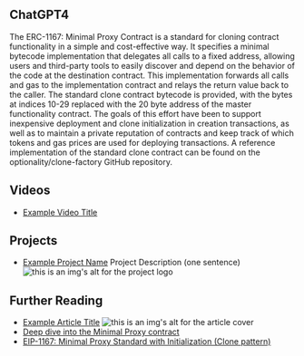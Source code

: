 ## ChatGPT4

The ERC-1167: Minimal Proxy Contract is a standard for cloning contract functionality in a simple and cost-effective way. It specifies a minimal bytecode implementation that delegates all calls to a fixed address, allowing users and third-party tools to easily discover and depend on the behavior of the code at the destination contract. This implementation forwards all calls and gas to the implementation contract and relays the return value back to the caller. The standard clone contract bytecode is provided, with the bytes at indices 10-29 replaced with the 20 byte address of the master functionality contract. The goals of this effort have been to support inexpensive deployment and clone initialization in creation transactions, as well as to maintain a private reputation of contracts and keep track of which tokens and gas prices are used for deploying transactions. A reference implementation of the standard clone contract can be found on the optionality/clone-factory GitHub repository.

## Videos

- [Example Video Title](https://www.youtube.com/watch?v=TDGq4aeevgY)

## Projects

- [Example Project Name](https://xxxx.xxx/xxxxx) Project Description (one sentence) ![this is an img's alt for the project logo](https://xxxx.xxx/project-logo.xxx)

## Further Reading

- [Example Article Title](https://xxxx.xxx/xxxxx) ![this is an img's alt for the article cover](https://xxxx.xxx/article-cover.xxx)
- [Deep dive into the Minimal Proxy contract](https://blog.openzeppelin.com/deep-dive-into-the-minimal-proxy-contract)
- [EIP-1167: Minimal Proxy Standard with Initialization (Clone pattern)](https://www.rareskills.io/post/eip-1167-minimal-proxy-standard-with-initialization-clone-pattern)
